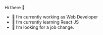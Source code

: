 Hi there 👋

- 🔭 I’m currently working as Web Developer
- 🌱 I’m currently learning React JS
- 👯 I’m looking for a job change.

